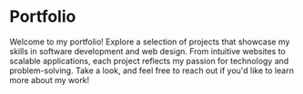# Portfolio
Welcome to my portfolio! Explore a selection of projects that showcase my skills in software development and web design. From intuitive websites to scalable applications, each project reflects my passion for technology and problem-solving. Take a look, and feel free to reach out if you'd like to learn more about my work!
